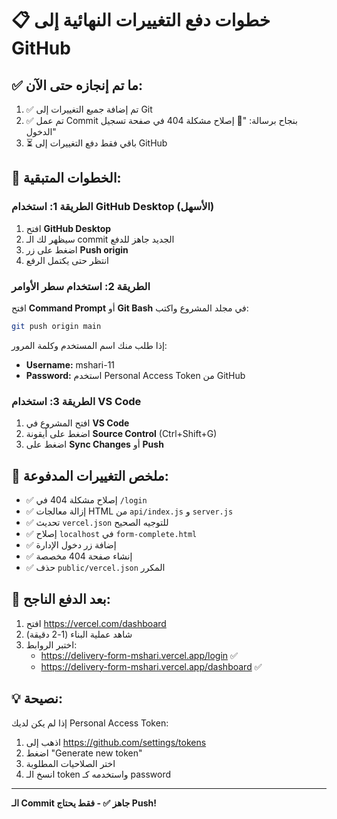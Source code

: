 # 📋 خطوات دفع التغييرات النهائية إلى GitHub

## ✅ ما تم إنجازه حتى الآن:
1. ✅ تم إضافة جميع التغييرات إلى Git
2. ✅ تم عمل Commit بنجاح برسالة: "🐛 إصلاح مشكلة 404 في صفحة تسجيل الدخول"
3. ⏳ باقي فقط دفع التغييرات إلى GitHub

## 🚀 الخطوات المتبقية:

### الطريقة 1: استخدام GitHub Desktop (الأسهل)
1. افتح **GitHub Desktop**
2. سيظهر لك الـ commit الجديد جاهز للدفع
3. اضغط على زر **Push origin**
4. انتظر حتى يكتمل الرفع

### الطريقة 2: استخدام سطر الأوامر
افتح **Command Prompt** أو **Git Bash** في مجلد المشروع واكتب:

```bash
git push origin main
```

إذا طلب منك اسم المستخدم وكلمة المرور:
- **Username:** mshari-11
- **Password:** استخدم Personal Access Token من GitHub

### الطريقة 3: استخدام VS Code
1. افتح المشروع في **VS Code**
2. اضغط على أيقونة **Source Control** (Ctrl+Shift+G)
3. اضغط على **Sync Changes** أو **Push**

## 📝 ملخص التغييرات المدفوعة:
- ✅ إصلاح مشكلة 404 في `/login`
- ✅ إزالة معالجات HTML من `api/index.js` و `server.js`
- ✅ تحديث `vercel.json` للتوجيه الصحيح
- ✅ إصلاح `localhost` في `form-complete.html`
- ✅ إضافة زر دخول الإدارة
- ✅ إنشاء صفحة 404 مخصصة
- ✅ حذف `public/vercel.json` المكرر

## 🔗 بعد الدفع الناجح:
1. افتح https://vercel.com/dashboard
2. شاهد عملية البناء (1-2 دقيقة)
3. اختبر الروابط:
   - https://delivery-form-mshari.vercel.app/login ✅
   - https://delivery-form-mshari.vercel.app/dashboard ✅

## 💡 نصيحة:
إذا لم يكن لديك Personal Access Token:
1. اذهب إلى https://github.com/settings/tokens
2. اضغط "Generate new token"
3. اختر الصلاحيات المطلوبة
4. انسخ الـ token واستخدمه كـ password

---

**الـ Commit جاهز ✅ - فقط يحتاج Push!**